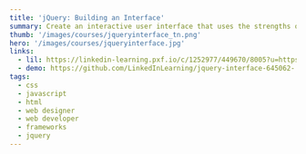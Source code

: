 ```yaml
---
title: 'jQuery: Building an Interface'
summary: Create an interactive user interface that uses the strengths of jQuery, Bootstrap, Underscore.js, and the vast library of jQuery plugins.
thumb: '/images/courses/jqueryinterface_tn.png'
hero: '/images/courses/jqueryinterface.jpg'
links:
  - lil: https://linkedin-learning.pxf.io/c/1252977/449670/8005?u=https%3A%2F%2Fwww.linkedin.com%2Flearning%2Fjquery-building-an-interface
  - demo: https://github.com/LinkedInLearning/jquery-interface-645062-
tags:
  - css
  - javascript
  - html
  - web designer
  - web developer
  - frameworks
  - jquery
---
```

